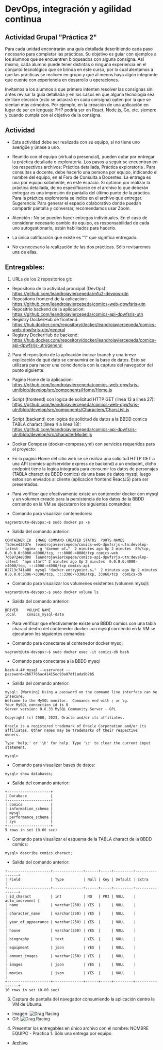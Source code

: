 # DevOps, integración y agilidad continua

## Actividad Grupal "Práctica 2"

Para cada unidad encontrarán una guía detallada describiendo cada paso necesario para completar las prácticas. Su objetivo es guiar con ejemplos a los alumnos que se encuentren bloqueados con alguna consigna. Así mismo, cada alumno puede tener distintas o ninguna experiencia en el conjunto tecnológico que se brinda en este curso, por lo cual alentamos a que las prácticas se realicen en grupo y que al menos haya algún integrante que cuente con experiencia en desarrollo u operaciones.  

Invitamos a los alumnos a que primero intenten resolver las consignas sin antes revisar la guía detallada y en los casos en que alguna tecnología sea de libre elección (esto se aclarará en cada consigna) opten por la que se sientan más cómodos. Por ejemplo, en la creación de una aplicación en lugar de ser en lenguaje PHP podría ser en React, Node.js, Go, etc. siempre y cuando cumpla con el objetivo de la consigna.

## Actividad

- Esta actividad debe ser realizada con su equipo, si no tiene uno averigüe y únase a uno.

- Reunido con  el equipo (virtual o presencial), pueden optar por entregar la práctica detallada o exploratoria. Los pasos a seguir se encuentran en los respectivos archivos: Práctica detallada, Práctica exploratoria .
Para consultas a docente, debe hacerlo una persona por equipo, indicando el nombre del equipo, en el Foro de Consulta a Docentes.
La entrega es una por equipo solamente, en este espacio. Si optaron por realizar la práctica detallada, de no especificarse en el archivo lo que deberán entregar es una impresión de pantalla del último punto de la práctica. 
Para la práctica exploratoria se indica en el archivo qué entregar.
Sugerencia: Para generar el espacio colaborativo donde puedan compartir pantalla y conversar, recomendamos usar Zoom.

- Atención :  No se pueden hacer entregas individuales. En el caso de considerar necesario cambio de equipo, es responsabilidad de cada uno autogestionarlo, están habilitados para hacerlo. 

- La única calificación que existe es "1" que significa entregado.

- No es necesario la realización de las dos prácticas. Sólo revisaremos una de ellas.

## Entregables:

1. URLs de los 2 repositorios git:
  * Repositorio de la actividad proncipal (DevOps): https://github.com/leandrojaviercepeda/m1u2-devops-utn
  * Repositorio frontend de la aplicacion: https://github.com/leandrojaviercepeda/comics-web-dpwfsrjs-utn
  * Repositrio backend de la aplicacion: https://github.com/leandrojaviercepeda/comics-api-dpwfsrjs-utn
  * Registry DockerHub de frontend: https://hub.docker.com/repository/docker/leandrojaviercepeda/comics-web-dpwfsrjs-utn/general
  * Registry DockerHub de backend: https://hub.docker.com/repository/docker/leandrojaviercepeda/comics-api-dpwfsrjs-utn/general

2. Para el repositorio de la aplicación indicar branch y una breve explicación  de  qué  dato  se  consumirá  en  la  base  de  datos.  Esto se utilizará para hacer una coincidencia con la captura del navegador del punto siguiente:

  * Pagina Home de la aplicacion: https://github.com/leandrojaviercepeda/comics-web-dpwfsrjs-utn/blob/develop/src/components/Home/Home.js
  * Script (frontend) con logica de solicitud HTTP GET (linea 13 a linea 27): https://github.com/leandrojaviercepeda/comics-web-dpwfsrjs-utn/blob/develop/src/components/Characters/CharsList.js
  * Script (backend) con logica de solicitud de datos a la BBDD comics TABLA charact (linea 4 a linea 18): https://github.com/leandrojaviercepeda/comics-api-dpwfsrjs-utn/blob/develop/src/characterModel.js
  * Docker Compose (docker-compose.yml) con servicios requeridos para el proyecto: 

  * En la pagina Home del sitio web se se realiza una solicitud HTTP GET a una API (comics-api/servidor express de backend) a un endpoint, dicho endpoint tiene la logica integrada para consumir los datos de personajes (TABLA charact de BBDD comics) de una base de datos mysql, luego estos son enviados al cliente (aplicacion frontend ReactJS) para ser presentados.

  * Para verificar que efectivamente existe un contenedor docker con mysql y un volumen creado para la persistencia de los datos de la BBDD corriendo en la VM se ejecutaron los siguientes comandos:

  - Comando para visualizar contenedores:
  ```
  vagrant@utn-devops:~$ sudo docker ps -a
  ```

  - Salida del comando anterior:
  ```
  CONTAINER ID  IMAGE COMMAND CREATED STATUS  PORTS NAMES
  f5deced39d7e  leandrojaviercepeda/comics-web-dpwfsrjs-utn:develop-latest  "nginx -g 'daemon of…"  2 minutes ago Up 2 minutes  80/tcp, 0.0.0.0:8080->8080/tcp, :::8080->8080/tcp comics-web
  7d69724e8d88  leandrojaviercepeda/comics-api-dpwfsrjs-utn:develop-latest  "npm start" 2 minutes ago Up 2 minutes  0.0.0.0:4000->4000/tcp, :::4000->4000/tcp comics-api
  82713c741a08  mysql "docker-entrypoint.s…"  2 minutes ago Up 2 minutes  0.0.0.0:3306->3306/tcp, :::3306->3306/tcp, 33060/tcp  comics-db
  ```

  - Comando para visualizar los volumenes existentes (volumen mysql):
  ```
  vagrant@utn-devops:~$ sudo docker volume ls
  ```

  - Salida del comando anterior:
  ```
  DRIVER    VOLUME NAME
  local     comics_mysql-data
  ```

  * Para verificar que efectivamente existe una BBDD comics con una tabla charact dentro del contenedor docker con mysql corriendo en la VM se ejecutaron los siguientes comandos:

  - Comando para conectarse al contenedor docker mysql
  ```
  vagrant@utn-devops:~$ sudo docker exec -it comics-db bash
  ```

  - Comando para conectarse a la BBDD mysql
  ```
  bash-4.4# mysql --user=root --password=2b67766ac41415ec93a07df1ada9b2b5
  ```

  - Salida del comando anterior:
  ```
  mysql: [Warning] Using a password on the command line interface can be insecure.
  Welcome to the MySQL monitor.  Commands end with ; or \g.
  Your MySQL connection id is 8
  Server version: 8.0.33 MySQL Community Server - GPL

  Copyright (c) 2000, 2023, Oracle and/or its affiliates.

  Oracle is a registered trademark of Oracle Corporation and/or its
  affiliates. Other names may be trademarks of their respective
  owners.

  Type 'help;' or '\h' for help. Type '\c' to clear the current input statement.

  mysql> 
  ```

  - Comando para visualizar bases de datos:
  ```
  mysql> show databases;
  ```

  - Salida del comando anterior:
  ```
  +--------------------+
  | Database           |
  +--------------------+
  | comics             |
  | information_schema |
  | mysql              |
  | performance_schema |
  | sys                |
  +--------------------+
  5 rows in set (0.00 sec)
  ```

  - Comando para visualizar el esquema de la TABLA charact de la BBDD comics:
  ```
  mysql> describe comics.charact;
  ```

  - Salida del comando anterior:
  ```
  +--------------------+--------------+------+-----+---------+----------------+
  | Field              | Type         | Null | Key | Default | Extra          |
  +--------------------+--------------+------+-----+---------+----------------+
  | id_charact         | int          | NO   | PRI | NULL    | auto_increment |
  | name               | varchar(250) | YES  |     | NULL    |                |
  | character_name     | varchar(250) | YES  |     | NULL    |                |
  | year_of_appearance | varchar(250) | YES  |     | NULL    |                |
  | house              | varchar(250) | YES  |     | NULL    |                |
  | biography          | text         | YES  |     | NULL    |                |
  | equipment          | json         | YES  |     | NULL    |                |
  | amount_images      | varchar(250) | YES  |     | NULL    |                |
  | images             | json         | YES  |     | NULL    |                |
  | movies             | json         | YES  |     | NULL    |                |
  +--------------------+--------------+------+-----+---------+----------------+
  10 rows in set (0.00 sec)
  ```

3. Captura  de  pantalla  del  navegador  consumiendo  la  aplicación  dentro  la  VM  de Ubuntu.
  * Imagen: ![Drag Racing](./img/utn-devops-vagrant.png)
  * Gif: ![Drag Racing](./img/utn-devops-vagrant.gif)

4. Presentar  los  entregables  en  único  archivo  con  el  nombre: NOMBRE  EQUIPO - Practica 1. Sólo una entrega por equipo.
  * [Archivo](./leandro-cepeda-equipo-7-practica-2.pdf)
